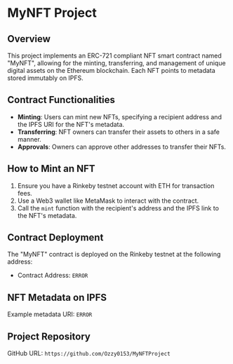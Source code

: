 # MyNFT Project

## Overview

This project implements an ERC-721 compliant NFT smart contract named "MyNFT", allowing for the minting, transferring, and management of unique digital assets on the Ethereum blockchain. Each NFT points to metadata stored immutably on IPFS.

## Contract Functionalities

- **Minting**: Users can mint new NFTs, specifying a recipient address and the IPFS URI for the NFT's metadata.
- **Transferring**: NFT owners can transfer their assets to others in a safe manner.
- **Approvals**: Owners can approve other addresses to transfer their NFTs.

## How to Mint an NFT

1. Ensure you have a Rinkeby testnet account with ETH for transaction fees.
2. Use a Web3 wallet like MetaMask to interact with the contract.
3. Call the `mint` function with the recipient's address and the IPFS link to the NFT's metadata.

## Contract Deployment

The "MyNFT" contract is deployed on the Rinkeby testnet at the following address:
- Contract Address: `ERROR`

## NFT Metadata on IPFS

Example metadata URI: `ERROR`

## Project Repository

GitHub URL: `https://github.com/Ozzy0153/MyNFTProject`

